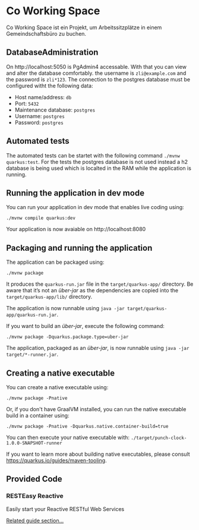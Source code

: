 # Co Working Space

Co Working Space ist ein Projekt, um Arbeitssitzplätze in einem Gemeindschaftsbüro zu buchen.

## DatabaseAdministration

On http://localhost:5050 is PgAdmin4 accessable. With that you can view and alter the database comfortably. the username is `zli@example.com` and the password is `zli*123`. The connection to the postgres database must be configured witht the following data:

 - Host name/address: `db`
 - Port: `5432`
 - Maintenance database: `postgres`
 - Username: `postgres`
 - Password: `postgres`

 ## Automated tests
The automated tests can be startet with the following command `./mvnw quarkus:test`. For the tests the postgres database is not used instead a h2 database is being used which is localted in the RAM while the application is running.

## Running the application in dev mode

You can run your application in dev mode that enables live coding using:
```shell script
./mvnw compile quarkus:dev
```
Your application is now avaiable on http://localhost:8080

## Packaging and running the application

The application can be packaged using:
```shell script
./mvnw package
```
It produces the `quarkus-run.jar` file in the `target/quarkus-app/` directory.
Be aware that it’s not an _über-jar_ as the dependencies are copied into the `target/quarkus-app/lib/` directory.

The application is now runnable using `java -jar target/quarkus-app/quarkus-run.jar`.

If you want to build an _über-jar_, execute the following command:
```shell script
./mvnw package -Dquarkus.package.type=uber-jar
```

The application, packaged as an _über-jar_, is now runnable using `java -jar target/*-runner.jar`.

## Creating a native executable

You can create a native executable using: 
```shell script
./mvnw package -Pnative
```

Or, if you don't have GraalVM installed, you can run the native executable build in a container using: 
```shell script
./mvnw package -Pnative -Dquarkus.native.container-build=true
```

You can then execute your native executable with: `./target/punch-clock-1.0.0-SNAPSHOT-runner`

If you want to learn more about building native executables, please consult https://quarkus.io/guides/maven-tooling.

## Provided Code

### RESTEasy Reactive

Easily start your Reactive RESTful Web Services

[Related guide section...](https://quarkus.io/guides/getting-started-reactive#reactive-jax-rs-resources)
